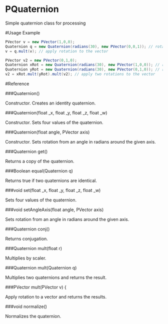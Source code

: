 PQuaternion
===========

Simple quaternion class for processing


#Usage Example

```java
PVector v = new PVector(1,0,0);
Quaternion q = new Quaternion(radians(30), new PVector(0,0,1)); // rotate 30 degrees around z-axis
v = q.mult(v); // apply rotation to the vector
```

```java
PVector v2 = new PVector(0,1,0);
Quaternion xRot = new Quaternion(radians(30), new PVector(1,0,0)); // rotate 30 degrees around x-axis
Quaternion yRot = new Quaternion(radians(30), new PVector(0,1,0)); // rotate 30 degrees around y-axis
v2 = xRot.mult(yRot).mult(v2); // apply two rotations to the vector
```

#Reference

###Quaternion()

Constructor. Creates an identity quaternion.

###Quaternion(float _x, float _y, float _z, float _w)

Constructor. Sets four values of the quaternion.

###Quaternion(float angle, PVector axis)

Constructor. Sets rotation from an angle in radians around the given axis.

###Quaternion get()

Returns a copy of the quaternion.

###Boolean equal(Quaternion q)

Returns true if two quaternions are identical.

###void set(float _x, float _y, float _z, float _w)

Sets four values of the quaternion.

###void setAngleAxis(float angle, PVector axis)

Sets rotation from an angle in radians around the given axis.

###Quaternion conj()

Returns conjugation.

###Quaternion mult(float r)

Multiplies by scaler.

###Quaternion mult(Quaternion q)

Multiplies two quaternions and returns the result.

###PVector mult(PVector v) {

Apply rotation to a vector and returns the results.

###void normalize()

Normalizes the quaternion.
